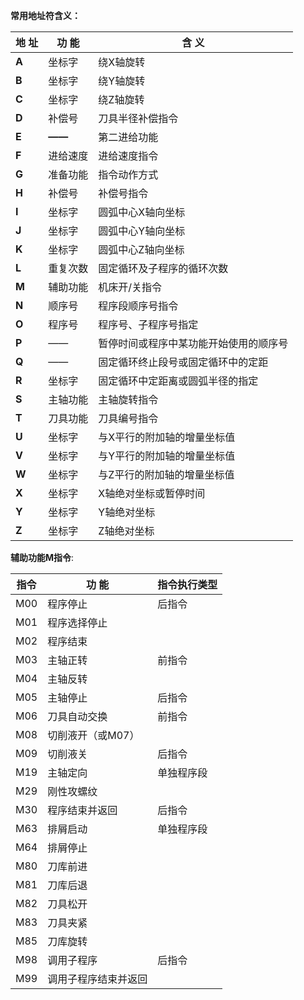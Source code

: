 **常用地址符含义：**

| 地 址       | 功 能          | 含 义                                  |
| ----------- | -------------- | -------------------------------------- |
| **A** | 坐标字         | 绕X轴旋转                              |
| **B** | 坐标字         | 绕Y轴旋转                              |
| **C** | 坐标字         | 绕Z轴旋转                              |
| **D** | 补偿号         | 刀具半径补偿指令                       |
| **E** | **——** | 第二进给功能                           |
| **F** | 进给速度       | 进给速度指令                           |
| **G** | 准备功能       | 指令动作方式                           |
| **H** | 补偿号         | 补偿号指令                             |
| **I** | 坐标字         | 圆弧中心X轴向坐标                      |
| **J** | 坐标字         | 圆弧中心Y轴向坐标                      |
| **K** | 坐标字         | 圆弧中心Z轴向坐标                      |
| **L** | 重复次数       | 固定循环及子程序的循环次数             |
| **M** | 辅助功能       | 机床开/关指令                          |
| **N** | 顺序号         | 程序段顺序号指令                       |
| **O** | 程序号         | 程序号、子程序号指定                   |
| **P** | ——           | 暂停时间或程序中某功能开始使用的顺序号 |
| **Q** | ——           | 固定循环终止段号或固定循环中的定距     |
| **R** | 坐标字         | 固定循环中定距离或圆弧半径的指定       |
| **S** | 主轴功能       | 主轴旋转指令                           |
| **T** | 刀具功能       | 刀具编号指令                           |
| **U** | 坐标字         | 与X平行的附加轴的增量坐标值            |
| **V** | 坐标字         | 与Y平行的附加轴的增量坐标值            |
| **W** | 坐标字         | 与Z平行的附加轴的增量坐标值            |
| **X** | 坐标字         | X轴绝对坐标或暂停时间                  |
| **Y** | 坐标字         | Y轴绝对坐标                            |
| **Z** | 坐标字         | Z轴绝对坐标                            |

**辅助功能M指令**:


| 指令 | 功 能                | 指令执行类型 |
| ---- | -------------------- | ------------ |
| M00  | 程序停止             | 后指令       |
| M01  | 程序选择停止         |              |
| M02  | 程序结束             |              |
| M03  | 主轴正转             | 前指令       |
| M04  | 主轴反转             |              |
| M05  | 主轴停止             | 后指令       |
| M06  | 刀具自动交换         | 前指令       |
| M08  | 切削液开（或M07）    |              |
| M09  | 切削液关             | 后指令       |
| M19  | 主轴定向             | 单独程序段   |
| M29  | 刚性攻螺纹           |              |
| M30  | 程序结束并返回       | 后指令       |
| M63  | 排屑启动             | 单独程序段   |
| M64  | 排屑停止             |              |
| M80  | 刀库前进             |              |
| M81  | 刀库后退             |              |
| M82  | 刀具松开             |              |
| M83  | 刀具夹紧             |              |
| M85  | 刀库旋转             |              |
| M98  | 调用子程序           | 后指令       |
| M99  | 调用子程序结束并返回 |              |
